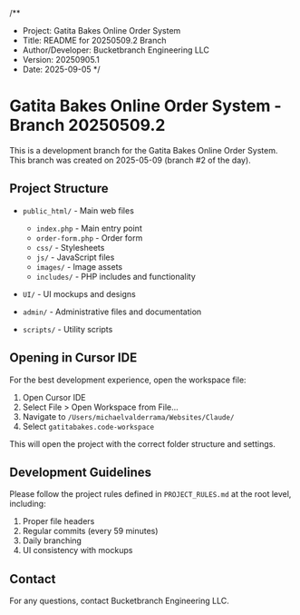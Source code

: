 /**
 * Project: Gatita Bakes Online Order System
 * Title: README for 20250509.2 Branch
 * Author/Developer: Bucketbranch Engineering LLC
 * Version: 20250905.1
 * Date: 2025-09-05
 */

# Gatita Bakes Online Order System - Branch 20250509.2

This is a development branch for the Gatita Bakes Online Order System. This branch was created on 2025-05-09 (branch #2 of the day).

## Project Structure

- `public_html/` - Main web files
  - `index.php` - Main entry point
  - `order-form.php` - Order form
  - `css/` - Stylesheets
  - `js/` - JavaScript files
  - `images/` - Image assets
  - `includes/` - PHP includes and functionality

- `UI/` - UI mockups and designs
- `admin/` - Administrative files and documentation
- `scripts/` - Utility scripts

## Opening in Cursor IDE

For the best development experience, open the workspace file:

1. Open Cursor IDE
2. Select File > Open Workspace from File...
3. Navigate to `/Users/michaelvalderrama/Websites/Claude/`
4. Select `gatitabakes.code-workspace`

This will open the project with the correct folder structure and settings.

## Development Guidelines

Please follow the project rules defined in `PROJECT_RULES.md` at the root level, including:

1. Proper file headers
2. Regular commits (every 59 minutes)
3. Daily branching
4. UI consistency with mockups

## Contact

For any questions, contact Bucketbranch Engineering LLC.